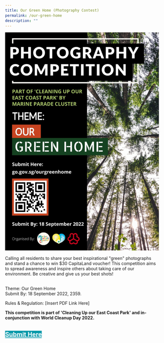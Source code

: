 ```yaml
---
title: Our Green Home (Photography Contest)
permalink: /our-green-home
description: ""
---
```

![](/images/Programmes%20(August%202022)/OurGreenHome-PhotographyCompeition.jpg)

Calling all residents to share your best inspirational "green" photographs and stand a chance to win $30 CapitaLand voucher! This competition aims to spread awareness and inspire others about taking care of our environment. Be creative and give us your best shots!

<br>Theme: Our Green Home </br>Submit By: 18 September 2022, 2359. 

Rules & Regulation: [Insert PDF Link Here]

**This competition is part of 'Cleaning Up our East Coast Park' and in-conjunction with World Cleanup Day 2022.**


<div style="padding: 20px 0 0 0">
	<a href="http://go.gov.sg/our-green-home" style="font-size:20px; width:35%; height:60px; background-color:#0899AA; color:white" class="bp-button"><b>Submit Here</b></a>
</div>